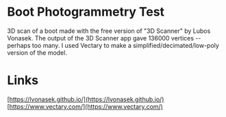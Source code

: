 # Boot Photogrammetry Test
3D scan of a boot made with the free version of "3D Scanner" by Lubos Vonasek.
The output of the 3D Scanner app gave 136000 vertices -- perhaps too many. 
I used Vectary to make a simplified/decimated/low-poly version of the model. 

# Links
[https://lvonasek.github.io/](https://lvonasek.github.io/)  
[https://www.vectary.com/](https://www.vectary.com/)  
